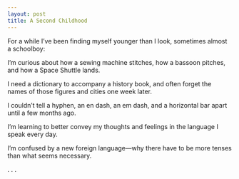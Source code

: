 ```yaml
---
layout: post
title: A Second Childhood
---
```

For a while I’ve been finding myself younger than I look, sometimes almost a schoolboy:

I’m curious about how a sewing machine stitches, how a bassoon pitches, and how a Space Shuttle lands. 

I need a dictionary to accompany a history book, and often forget the names of those figures and cities one week later.

I couldn’t tell a hyphen, an en dash, an em dash, and a horizontal bar apart until a few months ago.

I’m learning to better convey my thoughts and feelings in the language I speak every day. 

I’m confused by a new foreign language—why there have to be more tenses than what seems necessary.

 . . .


